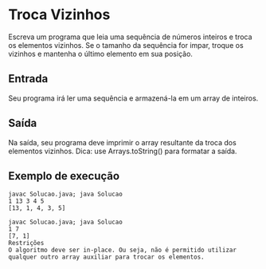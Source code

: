 # Troca Vizinhos
Escreva um programa que leia uma sequência de números inteiros e troca os elementos vizinhos. Se o tamanho da sequência for impar, troque os vizinhos e mantenha o último elemento em sua posição.

## Entrada
Seu programa irá ler uma sequência e armazená-la em um array de inteiros.

## Saída
Na saída, seu programa deve imprimir o array resultante da troca dos elementos vizinhos. Dica: use Arrays.toString() para formatar a saída.

## Exemplo de execução
    javac Solucao.java; java Solucao
    1 13 3 4 5
    [13, 1, 4, 3, 5]

    javac Solucao.java; java Solucao
    1 7
    [7, 1]
    Restrições
    O algoritmo deve ser in-place. Ou seja, não é permitido utilizar qualquer outro array auxiliar para trocar os elementos.